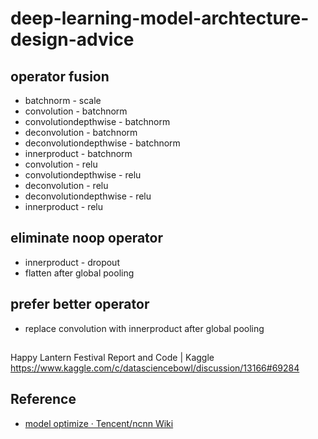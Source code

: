 # deep-learning-model-archtecture-design-advice

## operator fusion

- batchnorm - scale
- convolution - batchnorm
- convolutiondepthwise - batchnorm
- deconvolution - batchnorm
- deconvolutiondepthwise - batchnorm
- innerproduct - batchnorm
- convolution - relu
- convolutiondepthwise - relu
- deconvolution - relu
- deconvolutiondepthwise - relu
- innerproduct - relu

## eliminate noop operator

- innerproduct - dropout
- flatten after global pooling

## prefer better operator

- replace convolution with innerproduct after global pooling


## 

Happy Lantern Festival Report and Code | Kaggle
https://www.kaggle.com/c/datasciencebowl/discussion/13166#69284


## Reference

- [model optimize · Tencent/ncnn Wiki](https://github.com/Tencent/ncnn/wiki/model-optimize)
